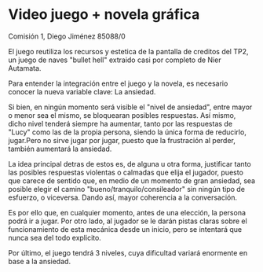 # Video juego + novela gráfica
Comisión 1, Diego Jiménez 85088/0

El juego reutiliza los recursos y estetica de la pantalla de creditos del TP2, un juego de naves "bullet hell" extraido casi por completo de Nier Autamata.

Para entender la integración entre el juego y la novela, es necesario conocer la nueva variable clave: La ansiedad.

Si bien, en ningún momento será visible el "nivel de ansiedad", entre mayor o menor sea el mismo, se bloquearan posibles respuestas. Así mismo, dicho nivel tenderá siempre ha aumentar, tanto por las respuestas de "Lucy" como las de la propia persona, siendo la única forma de reducirlo, jugar.Pero no sirve jugar por jugar, puesto que la frustración al perder, también aumentará la ansiedad.

La idea principal detras de estos es, de alguna u otra forma, justificar tanto las posibles respuestas violentas o calmadas que elija el jugador, puesto que carece de sentido que, en medio de un momento de gran ansiedad, sea posible elegir el camino "bueno/tranquilo/consileador" sin ningún tipo de esfuerzo, o viceversa. Dando así, mayor coherencia a la conversación.

Es por ello que, en cualquier momento, antes de una elección, la persona podrá ir a jugar. Por otro lado, al jugador se le darán pistas claras sobre el funcionamiento de esta mecánica desde un inicio, pero se intentará que nunca sea del todo explicito.

Por último, el juego tendrá 3 niveles, cuya dificultad variará enormente en base a la ansiedad. 
